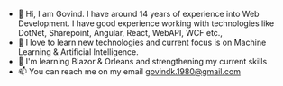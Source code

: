 - 👋 Hi, I am Govind. I have around 14 years of experience into Web Development. I have good experience working with technologies like DotNet, Sharepoint, Angular, React, WebAPI, WCF etc.,
- 👀 I love to learn new technologies and current focus is on Machine Learning & Artificial Intelligence.
- 🌱 I'm learning Blazor & Orleans and strengthening my current skills
- 📫 You can reach me on my email govindk.1980@gmail.com

<!---
govindteja/govindteja is a ✨ special ✨ repository because its `README.md` (this file) appears on your GitHub profile.
You can click the Preview link to take a look at your changes.
--->
